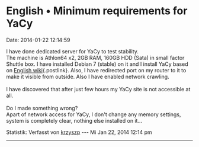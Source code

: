 English • Minimum requirements for YaCy
=======================================

Date: 2014-01-22 12:14:59

I have done dedicated server for YaCy to test stability.\
The machine is Athlon64 x2, 2GB RAM, 160GB HDD (Sata) in small factor
Shuttle box. I have installed Debian 7 (stable) on it and I install YaCy
based on [English
wiki](http://www.yacy-websuche.de/wiki/index.php/En:DebianInstall){.postlink}.
Also, I have redirected port on my router to it to make it visible from
outside. Also I have enabled network crawling.\
\
I have discovered that after just few hours my YaCy site is not
accessible at all.\
\
Do I made something wrong?\
Apart of network access for YaCy, I don\'t change any memory settings,
system is completely clear, nothing else installed on it\...

Statistik: Verfasst von
[krzyszp](http://forum.yacy-websuche.de/memberlist.php?mode=viewprofile&u=9341)
--- Mi Jan 22, 2014 12:14 pm

------------------------------------------------------------------------
